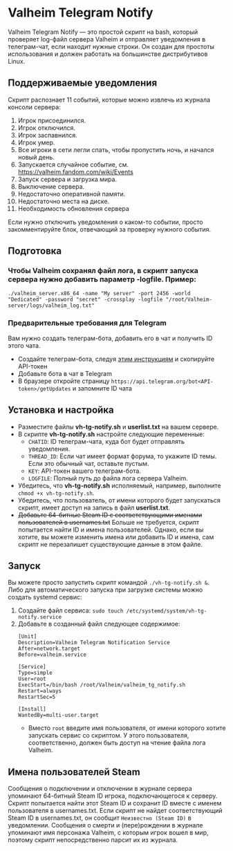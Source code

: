 # Valheim Telegram Notify

Valheim Telegram Notify — это простой скрипт на bash, который проверяет log-файл сервера Valheim и отправляет уведомления в телеграм-чат, если находит нужные строки. Он создан для простоты использования и должен работать на большинстве дистрибутивов Linux.

## Поддерживаемые уведомления
Скрипт распознает 11 событий, которые можно извлечь из журнала консоли сервера:
1. Игрок присоединился.
2. Игрок отключился.
3. Игрок заспавнился.
4. Игрок умер.
5. Все игроки в сети легли спать, чтобы пропустить ночь, и начался новый день.
6. Запускается случайное событие, см. https://valheim.fandom.com/wiki/Events
7. Запуск сервера и загрузка мира.
8. Выключение сервера.
9. Недостаточно оперативной памяти.
10. Недостаточно места на диске.
11. Необходимость обновления сервера

Если нужно отключить уведомления о каком-то событии, просто закомментируйте блок, отвечающий за проверку нужного события.

## Подготовка
### Чтобы Valheim сохранял файл лога, в скрипт запуска сервера нужно добавить параметр -logfile. Пример:  
`./valheim_server.x86_64 -name "My server" -port 2456 -world "Dedicated" -password "secret" -crossplay -logfile "/root/Valheim-server/logs/valheim_log.txt"`

### Предварительные требования для Telegram
Вам нужно создать телеграм-бота, добавить его в чат и получить ID этого чата.
- Создайте телеграм-бота, следуя [этим инструкциям](https://core.telegram.org/bots#6-botfather) и скопируйте API-токен
- Добавьте бота в чат в Telegram
- В браузере откройте страницу ``https://api.telegram.org/bot<API-token>/getUpdates`` и запомните ID чата

## Установка и настройка
- Разместите файлы **vh-tg-notify.sh** и **userlist.txt** на вашем сервере.
- В скрипте **vh-tg-notify.sh** настройте следующие переменные:
  - `CHATID`: ID телеграм-чата, куда бот будет отправлять уведомления.
  - `THREAD_ID`: Если чат имеет формат форума, то укажите ID темы. Если это обычный чат, оставьте пустым.
  - `KEY`: API-токен вашего телеграм-бота.
  - `LOGFILE`: Полный путь до файла лога сервера Valheim.
- Убедитесь, что **vh-tg-notify.sh** исполняемый, например, выполните ``chmod +x vh-tg-notify.sh``.
- Убедитесь, что пользователь, от имени которого будет запускаться скрипт, имеет доступ на запись в файл **userlist.txt**.
- ~~Добавьте 64-битные Steam ID с соответствующими именами пользователей в usernames.txt~~ Больше не требуется, скрипт попытается найти ID и имена пользователей. Однако, если вы хотите, вы можете изменить имена или добавить ID и имена, сам скрипт не перезапишет существующие данные в этом файле.

## Запуск
Вы можете просто запустить скрипт командой ``./vh-tg-notify.sh &``.  
Либо для автоматического запуска при загрузке системы можно создать systemd сервис:
   1. Создайте файл сервиса: `sudo touch /etc/systemd/system/vh-tg-notify.service`
   2. Добавьте в созданный файл следующее содержимое:
      ```
      [Unit]
      Description=Valheim Telegram Notification Service
      After=network.target
      Before=valheim.service

      [Service]
      Type=simple
      User=root
      ExecStart=/bin/bash /root/Valheim/valheim_tg_notify.sh
      Restart=always
      RestartSec=5

      [Install]
      WantedBy=multi-user.target
      ```
      - Вместо `root` введите имя пользователя, от имени которого хотите запускать сервис со скриптом. У этого пользователя, соответственно, должен быть доступ на чтение файла лога Valheim.

## Имена пользователей Steam
Сообщения о подключении и отключении в журнале сервера упоминают 64-битный Steam ID игрока, подключающегося к серверу. Скрипт попытается найти этот Steam ID и сохранит ID вместе с именем пользователя в usernames.txt. Если скрипт не найдет соответствующий Steam ID в usernames.txt, он сообщит ``Неизвестно (Steam ID)`` в уведомлении.
Сообщения о смерти и (пере)рождении в журнале упоминают имя персонажа Valheim, с которым игрок вошел в мир, поэтому скрипт непосредственно парсит их из журнала.
